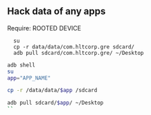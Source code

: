 ## Hack data of any apps

Require: ROOTED DEVICE
```
  su
  cp -r data/data/com.hltcorp.gre sdcard/
  adb pull sdcard/com.hltcorp.gre/ ~/Desktop
```


```sh
adb shell
su
app="APP_NAME"

cp -r /data/data/$app /sdcard

adb pull sdcard/$app/ ~/Desktop
``
